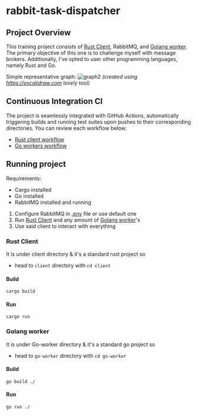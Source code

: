 # rabbit-task-dispatcher

## Project Overview
This training project consists of [Rust Client](https://github.com/wezik/rabbit-task-dispatcher/tree/main?tab=readme-ov-file#rust-client), RabbitMQ, and [Golang worker](https://github.com/wezik/rabbit-task-dispatcher/tree/main?tab=readme-ov-file#golang-worker).  
The primary objective of this one is to challenge myself with message brokers. Additionally, I've opted to user other programming languages, namely Rust and Go.

Simple representative graph:
![graph2](https://github.com/wezik/rabbit-task-dispatcher/assets/68642257/eea17df5-74e3-4a33-93c7-a5c64a3d37cf)
*(created using https://excalidraw.com lovely tool)*

## Continuous Integration CI
The project is seamlessly integrated with GitHub Actions, automatically triggering builds and running test suites upon pushes to their corresponding directories. You can review each workflow below:
- [Rust client workflow](https://github.com/wezik/rabbit-task-dispatcher/actions/workflows/rust.yml)
- [Go workers workflow](https://github.com/wezik/rabbit-task-dispatcher/actions/workflows/go.yml)

## Running project
Requirements:
- Cargo installed
- Go installed
- RabbitMQ installed and running

1. Configure RabbitMQ in [.env](https://github.com/wezik/rabbit-task-dispatcher/blob/main/client/.env) file or use default one
2. Run [Rust Client](https://github.com/wezik/rabbit-task-dispatcher/tree/main?tab=readme-ov-file#rust-client) and any amount of [Golang worker](https://github.com/wezik/rabbit-task-dispatcher/tree/main?tab=readme-ov-file#golang-worker)'s
3. Use said client to interact with everything
  
### Rust Client
It is under client directory & it's a standard rust project so  
- head to `client` directory with `cd client`

#### Build
```
cargo build
```
#### Run
```
cargo run
```

### Golang worker
It is under Go-worker directory & it's a standard go project so
- head to `go-worker` directory with `cd go-worker`
#### Build
```
go build ./
```
#### Run
```
go run ./
```
  
